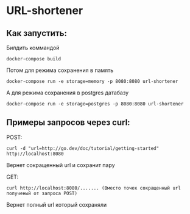 <h1>URL-shortener</h1>

<h2>Как запустить:</h2>

Билдить коммандой 
```
docker-compose build
```

Потом для режима сохранения в память
```
docker-compose run -e storage=memory -p 8080:8080 url-shortener 
```
А для режима сохранения в postgres датабазу
```
docker-compose run -e storage=postgres -p 8080:8080 url-shortener
```

<h2>Примеры запросов через curl:</h2>

POST:
```
curl -d "url=http://go.dev/doc/tutorial/getting-started" http://localhost:8080
```

Вернет сокращенный url и сохранит пару

GET:
```
curl http://localhost:8080/....... (Вместо точек сокращенный url полученый от запроса POST)
```

Вернет полный url который сохраняли
